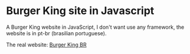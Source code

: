 # Burger King site in Javascript 

A Burger King website in JavaScript, I don't want use any framework, the website is in pt-br (brasilian portuguese).

The real website: [Burger King BR](https://www.burgerking.com.br/)